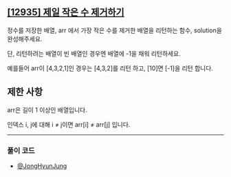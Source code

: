 ## [[12935] 제일 작은 수 제거하기](https://school.programmers.co.kr/learn/courses/30/lessons/12935)

정수를 저장한 배열, arr 에서 가장 작은 수를 제거한 배열을 리턴하는 함수, solution을 완성해주세요. 

단, 리턴하려는 배열이 빈 배열인 경우엔 배열에 -1을 채워 리턴하세요. 

예를들어 arr이 [4,3,2,1]인 경우는 [4,3,2]를 리턴 하고, [10]면 [-1]을 리턴 합니다.

## 제한 사항

arr은 길이 1 이상인 배열입니다.

인덱스 i, j에 대해 i ≠ j이면 arr[i] ≠ arr[j] 입니다.

***

### 풀이 코드

- [@JongHyunJung](https://github.com/viaunixue/algorithm-study/blob/main/Programmers/12935/jjh.py)
